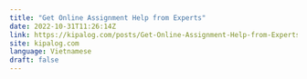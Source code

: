 ```yaml
---
title: "Get Online Assignment Help from Experts"
date: 2022-10-31T11:26:14Z
link: https://kipalog.com/posts/Get-Online-Assignment-Help-from-Experts?utm_medium=RSS&utm_source=news.12bit.vn
site: kipalog.com
language: Vietnamese
draft: false
---
```

